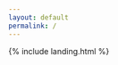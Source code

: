 ```yaml
---
layout: default
permalink: /
---
```


{% include landing.html %}

<!-- https://stackoverflow.com/a/19364951/12116520 -->
<script id="_wau7c2"\>var _wau = _wau || []; _wau.push(["colored", "4exzzrsbht", "7c2", "0a66c2ffffff"]);</script\><script async src="//waust.at/co.js"\></script\>
<a align="center" href="https://www.hitwebcounter.com" target="_blank">
<img src="https://hitwebcounter.com/counter/counter.php?page=8042993&style=0002&nbdigits=5&type=page&initCount=0" title="counter" Alt="web-counter" border="0" /></a>